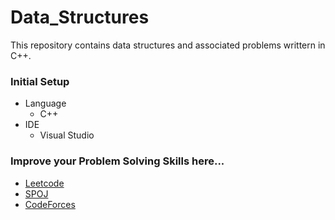 # Data_Structures
This repository contains data structures and associated problems writtern in C++. 

### Initial Setup
- Language 
    - C++
- IDE
    - Visual Studio

### Improve your Problem Solving Skills here...
- [Leetcode](https://leetcode.com/)
- [SPOJ](https://www.spoj.com/)
- [CodeForces](https://codeforces.com/)
